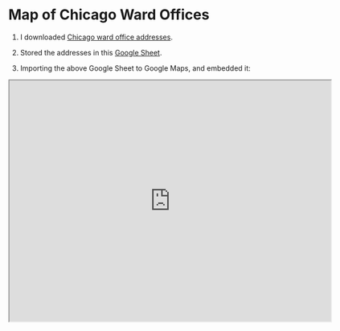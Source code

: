 # Map of Chicago Ward Offices

1. I downloaded [Chicago ward office addresses](https://www.chicago.gov/city/en/depts/other/dataset/wards.html).

2. Stored the addresses in this [Google Sheet](https://docs.google.com/spreadsheets/d/15q_zY1z3AEo4xngAWcphxT_RiMim_ik2Z-yLLmK487U/edit?usp=sharing).

3. Importing the above Google Sheet to Google Maps, and embedded it:

<iframe src="https://www.google.com/maps/d/u/0/embed?mid=14Rxn6ZwGMP4LSn7p959a6hTDaDpEIal1" width="640" height="480" allowfullscreen="allowfullscreen"></iframe>
